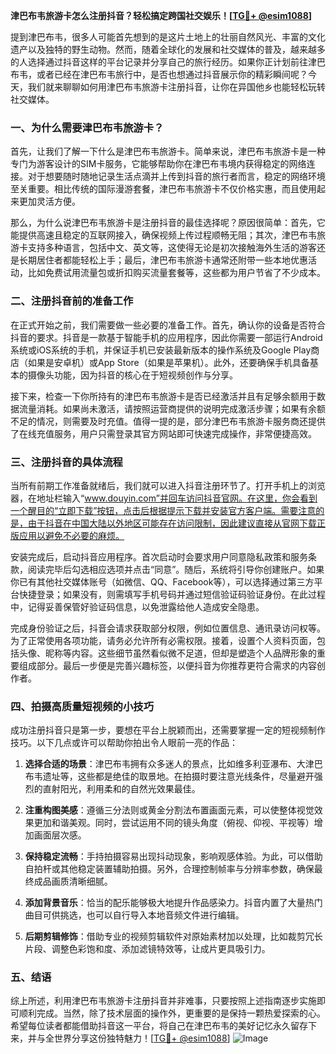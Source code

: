 **津巴布韦旅游卡怎么注册抖音？轻松搞定跨国社交娱乐！[[TG💪+ @esim1088](https://t.me/s/esim1088)]**

提到津巴布韦，很多人可能首先想到的是这片土地上的壮丽自然风光、丰富的文化遗产以及独特的野生动物。然而，随着全球化的发展和社交媒体的普及，越来越多的人选择通过抖音这样的平台记录并分享自己的旅行经历。如果你正计划前往津巴布韦，或者已经在津巴布韦旅行中，是否也想通过抖音展示你的精彩瞬间呢？今天，我们就来聊聊如何用津巴布韦旅游卡注册抖音，让你在异国他乡也能轻松玩转社交媒体。

### 一、为什么需要津巴布韦旅游卡？

首先，让我们了解一下什么是津巴布韦旅游卡。简单来说，津巴布韦旅游卡是一种专门为游客设计的SIM卡服务，它能够帮助你在津巴布韦境内获得稳定的网络连接。对于想要随时随地记录生活点滴并上传到抖音的旅行者而言，稳定的网络环境至关重要。相比传统的国际漫游套餐，津巴布韦旅游卡不仅价格实惠，而且使用起来更加灵活方便。

那么，为什么说津巴布韦旅游卡是注册抖音的最佳选择呢？原因很简单：首先，它能提供高速且稳定的互联网接入，确保视频上传过程顺畅无阻；其次，津巴布韦旅游卡支持多种语言，包括中文、英文等，这使得无论是初次接触海外生活的游客还是长期居住者都能轻松上手；最后，津巴布韦旅游卡通常还附带一些本地优惠活动，比如免费试用流量包或折扣购买流量套餐等，这些都为用户节省了不少成本。

### 二、注册抖音前的准备工作

在正式开始之前，我们需要做一些必要的准备工作。首先，确认你的设备是否符合抖音的要求。抖音是一款基于智能手机的应用程序，因此你需要一部运行Android系统或iOS系统的手机，并保证手机已安装最新版本的操作系统及Google Play商店（如果是安卓机）或App Store（如果是苹果机）。此外，还要确保手机具备基本的摄像头功能，因为抖音的核心在于短视频创作与分享。

接下来，检查一下你所持有的津巴布韦旅游卡是否已经激活并且有足够余额用于数据流量消耗。如果尚未激活，请按照运营商提供的说明完成激活步骤；如果有余额不足的情况，则需要及时充值。值得一提的是，部分津巴布韦旅游卡服务商还提供了在线充值服务，用户只需登录其官方网站即可快速完成操作，非常便捷高效。

### 三、注册抖音的具体流程

当所有前期工作准备就绪后，我们就可以进入抖音注册环节了。打开手机上的浏览器，在地址栏输入“www.douyin.com”并回车访问抖音官网。在这里，你会看到一个醒目的“立即下载”按钮，点击后根据提示下载并安装官方客户端。需要注意的是，由于抖音在中国大陆以外地区可能存在访问限制，因此建议直接从官网下载正版应用以避免不必要的麻烦。

安装完成后，启动抖音应用程序。首次启动时会要求用户同意隐私政策和服务条款，阅读完毕后勾选相应选项并点击“同意”。随后，系统将引导你创建账户。如果你已有其他社交媒体账号（如微信、QQ、Facebook等），可以选择通过第三方平台快捷登录；如果没有，则需填写手机号码并通过短信验证码验证身份。在此过程中，记得妥善保管好验证码信息，以免泄露给他人造成安全隐患。

完成身份验证之后，抖音会请求获取部分权限，例如位置信息、通讯录访问权等。为了正常使用各项功能，请务必允许所有必需权限。接着，设置个人资料页面，包括头像、昵称等内容。这些细节虽然看似微不足道，但却是塑造个人品牌形象的重要组成部分。最后一步便是完善兴趣标签，以便抖音为你推荐更符合需求的内容创作者。

### 四、拍摄高质量短视频的小技巧

成功注册抖音只是第一步，要想在平台上脱颖而出，还需要掌握一定的短视频制作技巧。以下几点或许可以帮助你拍出令人眼前一亮的作品：

1. **选择合适的场景**：津巴布韦拥有众多迷人的景点，比如维多利亚瀑布、大津巴布韦遗址等，这些都是绝佳的取景地。在拍摄时要注意光线条件，尽量避开强烈的直射阳光，利用柔和的自然光效果最佳。
   
2. **注重构图美感**：遵循三分法则或黄金分割法布置画面元素，可以使整体视觉效果更加和谐美观。同时，尝试运用不同的镜头角度（俯视、仰视、平视等）增加画面层次感。

3. **保持稳定流畅**：手持拍摄容易出现抖动现象，影响观感体验。为此，可以借助自拍杆或其他稳定装置辅助拍摄。另外，合理控制帧率与分辨率参数，确保最终成品画质清晰细腻。

4. **添加背景音乐**：恰当的配乐能够极大地提升作品感染力。抖音内置了大量热门曲目可供挑选，也可以自行导入本地音频文件进行编辑。

5. **后期剪辑修饰**：借助专业的视频剪辑软件对原始素材加以处理，比如裁剪冗长片段、调整色彩饱和度、添加滤镜特效等，让成片更具吸引力。

### 五、结语

综上所述，利用津巴布韦旅游卡注册抖音并非难事，只要按照上述指南逐步实施即可顺利完成。当然，除了技术层面的操作外，更重要的是保持一颗热爱探索的心。希望每位读者都能借助抖音这一平台，将自己在津巴布韦的美好记忆永久留存下来，并与全世界分享这份独特魅力！[[TG💪+ @esim1088](https://t.me/s/esim1088)] ![Image](https://i.postimg.cc/4NQfJmqS/Snipaste-2025-05-13-00-14-12.png)